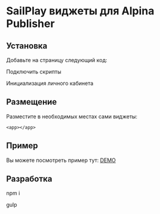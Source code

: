 # SailPlay виджеты для Alpina Publisher

## Установка

Добавьте на страницу следующий код:

Подключить скрипты

   <script src="dist/js/sailplay.alpina.js"></script>
   <link rel="stylesheet" href="dist/css/sailplay.alpina.css">

Инициализация личного кабинета

   <script>

     $(document).ready(function () {

       var AUTH_HASH = 'AUTH_HASH';

       var EMAIL = 'EMAIL';

       startLoyaltyApp(AUTH_HASH);

     });
     
   </script>


## Размещение
Разместите в необходимых местах сами виджеты:
   
    <app></app>

## Пример

Вы можете посмотреть пример тут: [DEMO](http://78.46.209.148/test/alpina_publisher/ "Demo")

## Разработка

npm i

gulp
